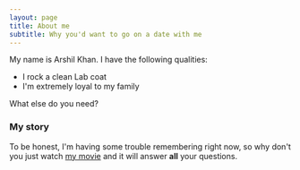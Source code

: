 ```yaml
---
layout: page
title: About me
subtitle: Why you'd want to go on a date with me
---
```


My name is Arshil Khan. I have the following qualities:

- I rock a clean Lab coat
- I'm extremely loyal to my family

What else do you need?

### My story

To be honest, I'm having some trouble remembering right now, so why don't you just watch [my movie](https://en.wikipedia.org/wiki/Patch_Adams_(film)) and it will answer **all** your questions.